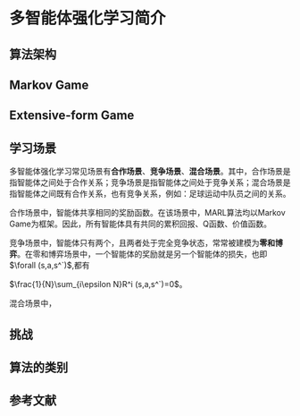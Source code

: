 # 多智能体强化学习简介



## 算法架构

## Markov Game



## Extensive-form Game



## 学习场景

多智能体强化学习常见场景有**合作场景**、**竞争场景**、**混合场景**。其中，合作场景是指智能体之间处于合作关系；竞争场景是指智能体之间处于竞争关系；混合场景是指智能体之间既有合作关系，也有竞争关系，例如：足球运动中队员之间的关系。

合作场景中，智能体共享相同的奖励函数。在该场景中，MARL算法均以Markov Game为框架。因此，所有智能体具有共同的累积回报、Q函数、价值函数。

竞争场景中，智能体只有两个，且两者处于完全竞争状态，常常被建模为**零和博弈**。在零和博弈场景中，一个智能体的奖励就是另一个智能体的损失，也即$\forall (s,a,s^`)$,都有

$\frac{1}{N}\sum_{i\epsilon N}R^i (s,a,s^`)=0$。

混合场景中，

## 挑战



## 算法的类别



## 参考文献

